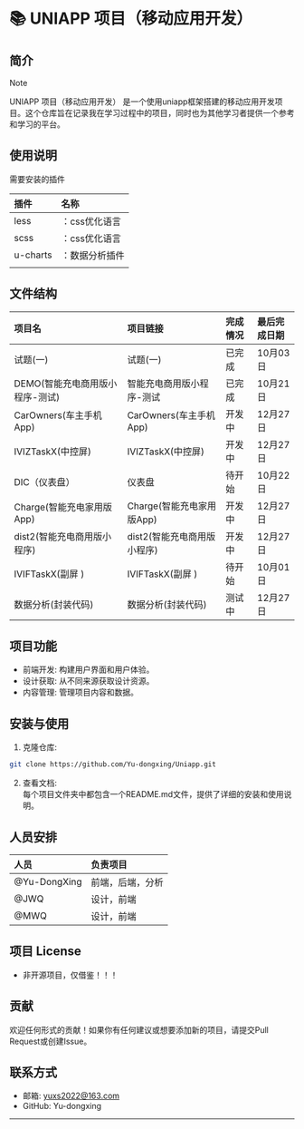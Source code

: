 # 📚 UNIAPP 项目（移动应用开发）


## 简介

> [!NOTE]
>
> UNIAPP 项目（移动应用开发） 是一个使用uniapp框架搭建的移动应用开发项目。这个仓库旨在记录我在学习过程中的项目，同时也为其他学习者提供一个参考和学习的平台。



## 使用说明
需要安装的插件

| 插件 | 名称 |
| :--- | :--- |
| less | ：css优化语言 |
| scss | ：css优化语言 |
| u-charts | ：数据分析插件 |
|  |  |


## 文件结构
| 项目名 | 项目链接 | 完成情况 | 最后完成日期 |
| :--- | :--- | :--- | :--- |
| 试题(一) | 试题(一) | 已完成 | 10月03日 |
| DEMO(智能充电商用版小程序-测试) | 智能充电商用版小程序-测试 | 已完成 | 10月21日 |
| CarOwners(车主手机App) | CarOwners(车主手机App) | 开发中 | 12月27日 |
| IVIZTaskX(中控屏) | IVIZTaskX(中控屏) | 开发中 | 12月27日 |
| DIC（仪表盘） | 仪表盘 | 待开始 | 10月22日 |
| Charge(智能充电家用版App) | Charge(智能充电家用版App) | 开发中 | 12月27日 |
| dist2(智能充电商用版小程序) | dist2(智能充电商用版小程序) | 开发中 | 12月27日 |
| IVIFTaskX(副屏 ) | IVIFTaskX(副屏 ) | 待开始 | 10月01日 |
| 数据分析(封装代码) | 数据分析(封装代码) | 测试中 | 12月27日 |




## 项目功能
+ 前端开发: 构建用户界面和用户体验。
+ 设计获取: 从不同来源获取设计资源。
+ 内容管理: 管理项目内容和数据。

## 安装与使用
1. 克隆仓库:

```bash
git clone https://github.com/Yu-dongxing/Uniapp.git
```

2. 查看文档:  
每个项目文件夹中都包含一个README.md文件，提供了详细的安装和使用说明。

## 人员安排
| 人员 | 负责项目 |
| :--- | :--- |
| @Yu-DongXing | 前端，后端，分析 |
| @JWQ | 设计，前端 |
| @MWQ | 设计，前端 |


## 项目 License
+ 非开源项目，仅借鉴！！！

## 贡献
欢迎任何形式的贡献！如果你有任何建议或想要添加新的项目，请提交Pull Request或创建Issue。

## 联系方式
+ 邮箱: yuxs2022@163.com
+ GitHub: Yu-dongxing

---

